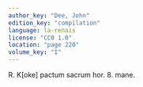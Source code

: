 ```yaml
---
author_key: "Dee, John"
edition_key: "compilation"
language: la-renais
license: "CC0 1.0"
location: "page 220"
volume_key: "I"
---
```

R. K[oke] pactum sacrum hor. 8. mane.
